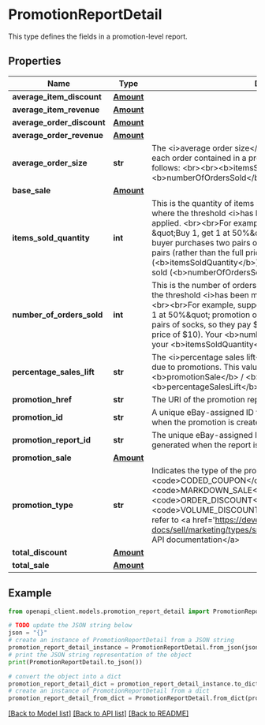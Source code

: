 # PromotionReportDetail

This type defines the fields in a promotion-level report.

## Properties

Name | Type | Description | Notes
------------ | ------------- | ------------- | -------------
**average_item_discount** | [**Amount**](Amount.md) |  | [optional] 
**average_item_revenue** | [**Amount**](Amount.md) |  | [optional] 
**average_order_discount** | [**Amount**](Amount.md) |  | [optional] 
**average_order_revenue** | [**Amount**](Amount.md) |  | [optional] 
**average_order_size** | **str** | The &lt;i&gt;average order size&lt;/i&gt; is the average number of items that each order contained in a promotion. This value is calculated as follows:  &lt;br&gt;&lt;br&gt;&lt;b&gt;itemsSoldQuantity&lt;/b&gt; / &lt;b&gt;numberOfOrdersSold&lt;/b&gt; &#x3D; &lt;b&gt;averageOrderSize&lt;/b&gt;  | [optional] 
**base_sale** | [**Amount**](Amount.md) |  | [optional] 
**items_sold_quantity** | **int** | This is the quantity of items purchased in a threshold promotion where the threshold &lt;i&gt;has been met&lt;/i&gt; and the discount was applied. &lt;br&gt;&lt;br&gt;For example, suppose you&#39;re running a \&quot;Buy 1, get 1 at 50%\&quot; promotion on $5 socks. One buyer purchases two pairs of socks, so they pay $7.50 for both pairs (rather than the full price of $10). Your number of items sold (&lt;b&gt;itemsSoldQuantity&lt;/b&gt;) would be 2 and you number of orders sold (&lt;b&gt;numberOfOrdersSold&lt;/b&gt;) would be 1. | [optional] 
**number_of_orders_sold** | **int** | This is the number of orders sold in a threshold promotion where the threshold &lt;i&gt;has been met&lt;/i&gt; and the discount was applied. &lt;br&gt;&lt;br&gt;For example, suppose you&#39;re running a \&quot;Buy 1, get 1 at 50%\&quot; promotion on $5 socks. One buyer purchases two pairs of socks, so they pay $7.50 for both pairs (rather than the full price of $10). Your &lt;b&gt;numberOfOrdersSold&lt;/b&gt; would be 1 and your &lt;b&gt;itemsSoldQuantity&lt;/b&gt; would be 2. | [optional] 
**percentage_sales_lift** | **str** | The &lt;i&gt;percentage sales lift&lt;/i&gt; is the total dollar amount gained due to promotions. This value is calculated as follows:  &lt;br&gt;&lt;br&gt; &lt;b&gt;promotionSale&lt;/b&gt; / &lt;b&gt;totalSale&lt;/b&gt; &#x3D;  &lt;b&gt;percentageSalesLift&lt;/b&gt;  | [optional] 
**promotion_href** | **str** | The URI of the promotion report. | [optional] 
**promotion_id** | **str** | A unique eBay-assigned ID for the promotion that&#39;s generated when the promotion is created. | [optional] 
**promotion_report_id** | **str** | The unique eBay-assigned ID of the promotion report that is generated when the report is created. | [optional] 
**promotion_sale** | [**Amount**](Amount.md) |  | [optional] 
**promotion_type** | **str** | Indicates the type of the promotion, either &lt;code&gt;CODED_COUPON&lt;/code&gt;, &lt;code&gt;MARKDOWN_SALE&lt;/code&gt;, &lt;code&gt;ORDER_DISCOUNT&lt;/code&gt;, or &lt;code&gt;VOLUME_DISCOUNT&lt;/code&gt;. For implementation help, refer to &lt;a href&#x3D;&#39;https://developer.ebay.com/api-docs/sell/marketing/types/sme:PromotionTypeEnum&#39;&gt;eBay API documentation&lt;/a&gt; | [optional] 
**total_discount** | [**Amount**](Amount.md) |  | [optional] 
**total_sale** | [**Amount**](Amount.md) |  | [optional] 

## Example

```python
from openapi_client.models.promotion_report_detail import PromotionReportDetail

# TODO update the JSON string below
json = "{}"
# create an instance of PromotionReportDetail from a JSON string
promotion_report_detail_instance = PromotionReportDetail.from_json(json)
# print the JSON string representation of the object
print(PromotionReportDetail.to_json())

# convert the object into a dict
promotion_report_detail_dict = promotion_report_detail_instance.to_dict()
# create an instance of PromotionReportDetail from a dict
promotion_report_detail_from_dict = PromotionReportDetail.from_dict(promotion_report_detail_dict)
```
[[Back to Model list]](../README.md#documentation-for-models) [[Back to API list]](../README.md#documentation-for-api-endpoints) [[Back to README]](../README.md)


